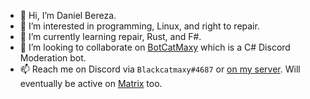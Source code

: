 - 👋 Hi, I’m Daniel Bereza.
- 👀 I’m interested in programming, Linux, and right to repair.
- 🌱 I’m currently learning repair, Rust, and F#.
- 💞️ I’m looking to collaborate on [BotCatMaxy](https://github.com/Blackcatmaxy/Botcatmaxy) which is a C# Discord Moderation bot.
- 📫 Reach me on Discord via `Blackcatmaxy#4687` or [on my server](https://discord.blackcatmaxy.com). Will eventually be active on [Matrix](https://matrix.org) too.

<!---
Blackcatmaxy/Blackcatmaxy is a ✨ special ✨ repository because its `README.md` (this file) appears on your GitHub profile.
You can click the Preview link to take a look at your changes.
--->
